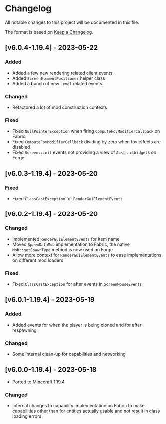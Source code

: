 # Changelog
All notable changes to this project will be documented in this file.

The format is based on [Keep a Changelog].

## [v6.0.4-1.19.4] - 2023-05-22
### Added
- Added a few new rendering related client events
- Added `ScreenElementPositioner` helper class
- Added a bunch of new `Level` related events
### Changed
- Refactored a lot of mod construction contexts
### Fixed
- Fixed `NullPointerException` when firing `ComputeFovModifierCallback` on Fabric
- Fixed `ComputeFovModifierCallback` dividing by zero when fov effects are disabled
- Fixed `Screen::init` events not providing a view of `AbstractWidget`s on Forge

## [v6.0.3-1.19.4] - 2023-05-20
### Fixed
- Fixed `ClassCastException` for `RenderGuiElementEvents`

## [v6.0.2-1.19.4] - 2023-05-20
### Changed
- Implemented `RenderGuiElementEvents` for item name
- Moved `SpawnDataMob` implementation to Fabric, the native `Mob::getSpawnType` method is now used on Forge
- Allow more context for `RenderGuiElementEvents` to ease implementations on different mod loaders 
### Fixed
- Fixed `ClassCastException` for after events in `ScreenMouseEvents`

## [v6.0.1-1.19.4] - 2023-05-19
### Added
- Added events for when the player is being cloned and for after respawning
### Changed
- Some internal clean-up for capabilities and networking

## [v6.0.0-1.19.4] - 2023-05-18
- Ported to Minecraft 1.19.4
### Changed
- Internal changes to capability implementation on Fabric to make capabilities other than for entities actually usable and not result in class loading errors

[Keep a Changelog]: https://keepachangelog.com/en/1.0.0/
